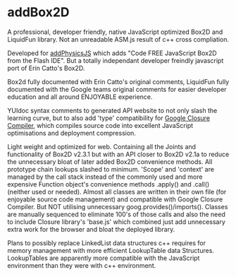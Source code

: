 # addBox2D

A professional, developer friendly, native JavaScript optimized Box2D and LiquidFun library.
Not an unreadable ASM.js result of c++ cross compliation.

Developed for [addPhysicsJS](https://github.com/SmartArtsStudio/addPhysicsJS) which adds "Code FREE JavaScript Box2D from the Flash IDE". But a totally independant developer freindly javascript port of Erin Catto's Box2D.

Box2d fully documented with Erin Catto's original comments, LiquidFun fully documented with the Google teams original
comments for easier developer education and all around ENJOYABLE experience.

YUIdoc syntax comments to generated API website to not only slash the learning curve, but to also add 'type' compatibility 
for [Google Closure Compiler](https://github.com/google/closure-compiler), which compiles source code into excellent JavaScript optimisations and deployment compression.

Light weight and optimized for web. Containing all the Joints and functionality of Box2D v2.3.1 but with an API closer 
to Box2D v2.1a to reduce the unnecessary bloat of later added Box2D convenience methods. All prototype chain lookups 
slashed to minimum. 'Scope' and 'context' are managed by the call stack instead of the commonly used and more expensive 
Function object's convenience methods .apply() and .call() (neither used or needed). Almost all classes are written in their 
own file (for enjoyable source code management) and compatible with Google Closure Compiler. But NOT utilising unnecessary 
goog.provides()/imports(). Classes are manually sequenced to eliminate 100's of those calls and also the need to include 
Closure library's 'base.js' which combined just add unnecessary extra work for the browser and bloat the deployed library.

Plans to possibly replace LinkedList data structures c++ requires for memory management with more efficient LookupTable data
Structures. LookupTables are apparently more compatible with the JavaScript environment than they were with c++ environment.
